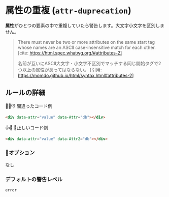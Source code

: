 # 属性の重複 (`attr-duprecation`)

**属性**がひとつの要素の中で重複していたら警告します。大文字小文字を区別しません。

> There must never be two or more attributes on the same start tag whose names are an ASCII case-insensitive match for each other.
> [cite: https://html.spec.whatwg.org/#attributes-2]
>
> 名前が互いにASCII大文字・小文字不区別でマッチする同じ開始タグで2つ以上の属性があってはならない。
> [引用: https://momdo.github.io/html/syntax.html#attributes-2]

## ルールの詳細

👎 間違ったコード例

```html
<div data-attr="value" data-Attr="db"></div>
```

👍 正しいコード例

```html
<div data-attr="value" data-Attr2="db"></div>
```

### オプション

なし

### デフォルトの警告レベル

`error`


